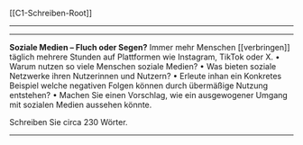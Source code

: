 [[C1-Schreiben-Root]]

----
---

**Soziale Medien – Fluch oder Segen?**
Immer mehr Menschen [[verbringen]] täglich mehrere Stunden auf Plattformen wie Instagram, TikTok oder X.
	•	Warum nutzen so viele Menschen soziale Medien?
	•	Was bieten soziale Netzwerke ihren Nutzerinnen und Nutzern?
	•	Erleute inhan ein Konkretes Beispiel welche negativen Folgen können durch übermäßige Nutzung entstehen?
	•	Machen Sie einen Vorschlag, wie ein ausgewogener Umgang mit sozialen Medien aussehen könnte.
	
Schreiben Sie circa 230 Wörter.

---


